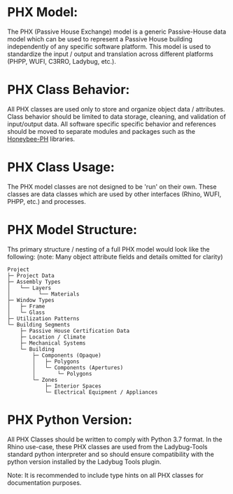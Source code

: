 # PHX Model:
The PHX (Passive House Exchange) model is a generic Passive-House data model which can be used 
to represent a Passive House building independently of any specific software platform. This model is used to standardize the input / output and translation across different platforms (PHPP, WUFI, C3RRO, Ladybug, etc.).

# PHX Class Behavior:
All PHX classes are used only to store and organize object data / attributes. Class behavior should be limited to data storage, cleaning, and validation of input/output data. All software specific specific behavior and references should be moved to separate modules and packages such as the [Honeybee-PH](https://github.com/PH-Tools/honeybee_ph) libraries.

# PHX Class Usage:
The PHX model classes are not designed to be 'run' on their own. These classes are data classes which are used by other interfaces (Rhino, WUFI, PHPP, etc.) and processes.

# PHX Model Structure:
Ths primary structure / nesting of a full PHX model would look like the following:
(note: Many object attribute fields and details omitted for clarity)
```
Project
├─ Project Data
├─ Assembly Types
│   └── Layers
│         └── Materials
├─ Window Types
│   ├─ Frame
│   └─ Glass
├─ Utilization Patterns
└─ Building Segments
    ├─ Passive House Certification Data
    ├─ Location / Climate
    ├─ Mechanical Systems
    └─ Building
        ├─ Components (Opaque)
        │   ├─ Polygons
        │   └─ Components (Apertures)
        │       └─ Polygons
        └─ Zones
            ├─ Interior Spaces
            └─ Electrical Equipment / Appliances

```

# PHX Python Version:
All PHX Classes should be written to comply with Python 3.7 format. In the Rhino use-case, these PHX classes are used from the Ladybug-Tools standard python interpreter and so should ensure compatibility with the python version installed by the Ladybug Tools plugin.

Note: It is recommended to include type hints on all PHX classes for documentation purposes.



